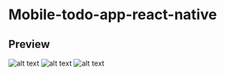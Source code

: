 # Mobile-todo-app-react-native

## Preview
![alt text](https://github.com/ukioxz/Mobile-todo-app-react-native/preview/todo-1.jpg)
![alt text](https://github.com/ukioxz/Mobile-todo-app-react-native/preview/todo-2.jpg)
![alt text](https://github.com/ukioxz/Mobile-todo-app-react-native/preview/todo-3.jpg)
